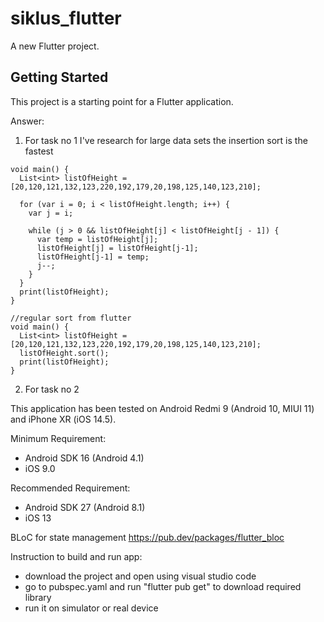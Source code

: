 # siklus_flutter

A new Flutter project.

## Getting Started

This project is a starting point for a Flutter application.

Answer:

1. For task no 1 I've research for large data sets the insertion sort is the fastest 
```
void main() {
  List<int> listOfHeight = [20,120,121,132,123,220,192,179,20,198,125,140,123,210];
  
  for (var i = 0; i < listOfHeight.length; i++) {
    var j = i;

    while (j > 0 && listOfHeight[j] < listOfHeight[j - 1]) {
      var temp = listOfHeight[j];
      listOfHeight[j] = listOfHeight[j-1];
      listOfHeight[j-1] = temp;
      j--;
    }
  }
  print(listOfHeight);
}
                                                    
//regular sort from flutter
void main() {
  List<int> listOfHeight = [20,120,121,132,123,220,192,179,20,198,125,140,123,210];
  listOfHeight.sort();
  print(listOfHeight);
}
```
2. For task no 2

This application has been tested on Android Redmi 9 (Android 10, MIUI 11) and iPhone XR (iOS 14.5).

Minimum Requirement:
- Android SDK 16 (Android 4.1)
- iOS 9.0
  
Recommended Requirement:

- Android SDK 27 (Android 8.1)
- iOS 13

BLoC for state management https://pub.dev/packages/flutter_bloc
  
Instruction to build and run app:

- download the project and open using visual studio code
- go to pubspec.yaml and run "flutter pub get" to download required library
- run it on simulator or real device
